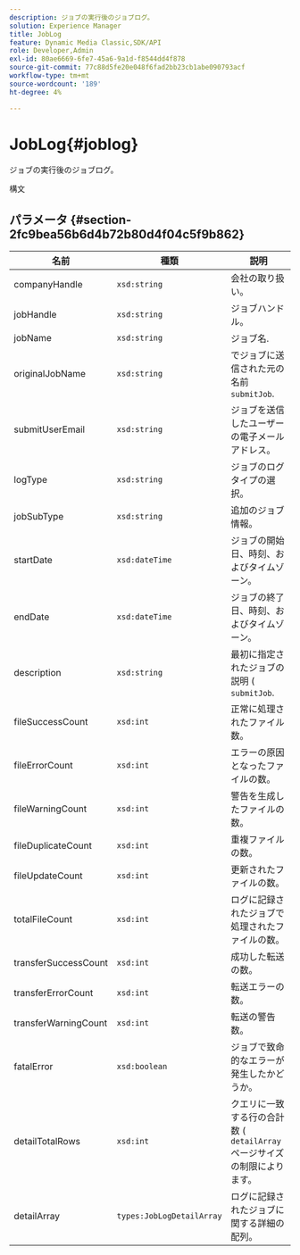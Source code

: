 ```yaml
---
description: ジョブの実行後のジョブログ。
solution: Experience Manager
title: JobLog
feature: Dynamic Media Classic,SDK/API
role: Developer,Admin
exl-id: 80ae6669-6fe7-45a6-9a1d-f8544dd4f878
source-git-commit: 77c88d5fe20e048f6fad2bb23cb1abe090793acf
workflow-type: tm+mt
source-wordcount: '189'
ht-degree: 4%

---
```


# JobLog{#joblog}

ジョブの実行後のジョブログ。

構文

## パラメータ {#section-2fc9bea56b6d4b72b80d4f04c5f9b862}

| 名前 | 種類 | 説明 |
|---|---|---|
| companyHandle | `xsd:string` | 会社の取り扱い。 |
| jobHandle | `xsd:string` | ジョブハンドル。 |
| jobName | `xsd:string` | ジョブ名. |
| originalJobName | `xsd:string` | でジョブに送信された元の名前 `submitJob`. |
| submitUserEmail | `xsd:string` | ジョブを送信したユーザーの電子メールアドレス。 |
| logType | `xsd:string` | ジョブのログタイプの選択。 |
| jobSubType | `xsd:string` | 追加のジョブ情報。 |
| startDate | `xsd:dateTime` | ジョブの開始日、時刻、およびタイムゾーン。 |
| endDate | `xsd:dateTime` | ジョブの終了日、時刻、およびタイムゾーン。 |
| description | `xsd:string` | 最初に指定されたジョブの説明 ( `submitJob`. |
| fileSuccessCount | `xsd:int` | 正常に処理されたファイル数。 |
| fileErrorCount | `xsd:int` | エラーの原因となったファイルの数。 |
| fileWarningCount | `xsd:int` | 警告を生成したファイルの数。 |
| fileDuplicateCount | `xsd:int` | 重複ファイルの数。 |
| fileUpdateCount | `xsd:int` | 更新されたファイルの数。 |
| totalFileCount | `xsd:int` | ログに記録されたジョブで処理されたファイルの数。 |
| transferSuccessCount | `xsd:int` | 成功した転送の数。 |
| transferErrorCount | `xsd:int` | 転送エラーの数。 |
| transferWarningCount | `xsd:int` | 転送の警告数。 |
| fatalError | `xsd:boolean` | ジョブで致命的なエラーが発生したかどうか。 |
| detailTotalRows | `xsd:int` | クエリに一致する行の合計数 ( `detailArray` ページサイズの制限によります。 |
| detailArray | `types:JobLogDetailArray` | ログに記録されたジョブに関する詳細の配列。 |
